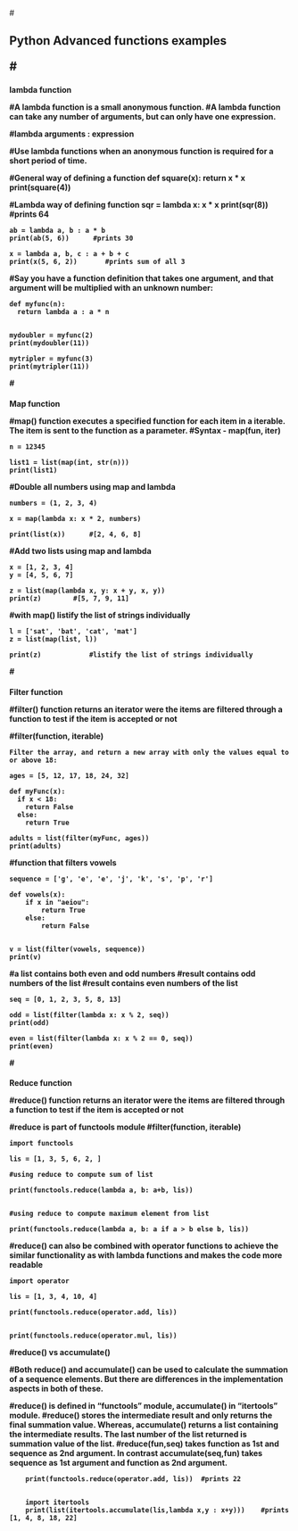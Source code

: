 

#<h2> Python Advanced functions examples

#<h4> lambda function


#A lambda function is a small anonymous function.
#A lambda function can take any number of arguments, but can only have one expression.

#lambda arguments : expression

#Use lambda functions when an anonymous function is required for a short period of time.

#General way of defining a function
	def square(x):
	    return x * x
	print(square(4))


#Lambda way of defining function
	sqr = lambda x: x * x
	print(sqr(8))       #prints 64


	ab = lambda a, b : a * b
	print(ab(5, 6))      #prints 30

	x = lambda a, b, c : a + b + c
	print(x(5, 6, 2))       #prints sum of all 3



#Say you have a function definition that takes one argument, and that argument will be multiplied with an unknown number:

	def myfunc(n):
	  return lambda a : a * n


	mydoubler = myfunc(2)
	print(mydoubler(11))

	mytripler = myfunc(3)
	print(mytripler(11))




#<h4> Map function

#map() function executes a specified function for each item in a iterable. The item is sent to the function as a parameter.
#Syntax - map(fun, iter)

	n = 12345

	list1 = list(map(int, str(n)))
	print(list1)



#Double all numbers using map and lambda 

	numbers = (1, 2, 3, 4)

	x = map(lambda x: x * 2, numbers)

	print(list(x))		#[2, 4, 6, 8]

#Add two lists using map and lambda 

	x = [1, 2, 3, 4]
	y = [4, 5, 6, 7]

	z = list(map(lambda x, y: x + y, x, y))    
	print(z)		#[5, 7, 9, 11]


#with map() listify the list of strings individually

	l = ['sat', 'bat', 'cat', 'mat']
	z = list(map(list, l))

	print(z)            #listify the list of strings individually



#<h4> Filter function

#filter() function returns an iterator were the items are filtered through a function to test if the item is accepted or not

#filter(function, iterable)

	Filter the array, and return a new array with only the values equal to or above 18:

	ages = [5, 12, 17, 18, 24, 32]

	def myFunc(x):
	  if x < 18:
	    return False
	  else:
	    return True

	adults = list(filter(myFunc, ages))
	print(adults)


#function that filters vowels 

	sequence = ['g', 'e', 'e', 'j', 'k', 's', 'p', 'r'] 

	def vowels(x):
	    if x in "aeiou":
	        return True
	    else:
	        return False


	v = list(filter(vowels, sequence))
	print(v)



#a list contains both even and odd numbers
#result contains odd numbers of the list
#result contains even numbers of the list

	seq = [0, 1, 2, 3, 5, 8, 13]

	odd = list(filter(lambda x: x % 2, seq))
	print(odd)

	even = list(filter(lambda x: x % 2 == 0, seq))
	print(even)



#<h4> Reduce function


#reduce() function returns an iterator were the items are filtered through a function to test if the item is accepted or not

#reduce is part of functools module
#filter(function, iterable)

	import functools

	lis = [1, 3, 5, 6, 2, ]

	#using reduce to compute sum of list

	print(functools.reduce(lambda a, b: a+b, lis))


	#using reduce to compute maximum element from list 

	print(functools.reduce(lambda a, b: a if a > b else b, lis))



#reduce() can also be combined with operator functions to achieve the similar functionality as with lambda functions and makes the code more readable

	import operator

	lis = [1, 3, 4, 10, 4]

	print(functools.reduce(operator.add, lis))


	print(functools.reduce(operator.mul, lis))


#reduce() vs accumulate()

#Both reduce() and accumulate() can be used to calculate the summation of a sequence elements. But there are differences in the implementation aspects in both of these.

#reduce() is defined in “functools” module, accumulate() in “itertools” module.
#reduce() stores the intermediate result and only returns the final summation value. Whereas, accumulate() returns a list containing the intermediate results. The last number of the list returned is summation value of the list.
#reduce(fun,seq) takes function as 1st and sequence as 2nd argument. In contrast accumulate(seq,fun) takes sequence as 1st argument and function as 2nd argument.

		print(functools.reduce(operator.add, lis))  #prints 22


		import itertools 
		print(list(itertools.accumulate(lis,lambda x,y : x+y)))    #prints [1, 4, 8, 18, 22]